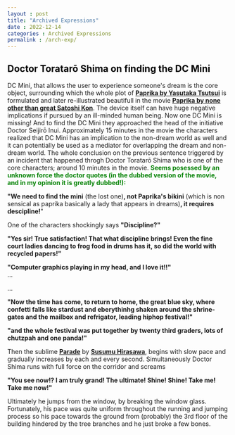 ```yaml
---
layout : post
title: "Archived Expressions"
date : 2022-12-14
categories : Archived Expressions
permalink : /arch-exp/
---
```


## <span style="color:black"><b>Doctor Toratarō Shima on finding the DC Mini</b></span>

DC Mini, that allows the user to experience someone's dream is the core object, surrounding which the whole plot of <a href="https://en.wikipedia.org/wiki/Paprika_(novel)"><b>Paprika by Yasutaka Tsutsui</b></a> is formulated and later re-illustrated beautifull in the movie <a href="https://en.wikipedia.org/wiki/Paprika_(2006_film)"><b>Paprika by none other than great Satoshi Kon</b></a>. The device itself can have huge negative implications if pursued by an ill-minded human being. Now one DC Mini is missing! And to find the DC Mini they approached the head of the initiative Doctor Seijirō Inui. Approximately 15 minutes in the movie the characters realized that DC Mini has an implication to the non-dream world as well and it can potentially be used as a mediator for overlapping the dream and non-dream world. The whole conclusion on the previous sentence triggered by an incident that happened throgh Doctor Toratarō Shima who is one of the core characters; around 10 minutes in the movie. 
<span style="color:green"><b>Seems posessed by an unknown force the doctor quotes (in the dubbed version of the movie, and in my opinion it is greatly dubbed!): </b></span>
<p>
</p>
<p>
</p>
<p><b>"We need to find the mini</b> (the lost one)<b>, not Paprika's bikini</b> (which is non sensical as paprika basically a lady that appears in dreams)<b>, it requires descipline!</b>"<br>

<p> One of the characters shockingly says <b>"Discipline?"</b><br>

<p><b>"Yes sir! True satisfaction! That what discipline brings! Even the fine court ladies dancing to frog food in drums has it, so did the world with recycled papers!"</b><br>

<p><b>"Computer graphics playing in my head, and I love it!!"</b><br>
...
<p>
</p>
...

<p><b>"Now the time has come, to return to home, the great blue sky, where confetti falls like stardust and eberythinhg shaken around the shrine-gates and the mailbox and refrigator, leading hiphop festival!"</b><br>

<p><b>"and the whole festival was put together by twenty third graders, lots of chutzpah and one panda!"</b><br>

<p>Then the sublime <a href="https://www.youtube.com/watch?v=nF2oOrsea3U"><b>Parade</b></a> by <a href="https://en.wikipedia.org/wiki/Susumu_Hirasawa"><b>Susumu Hirasawa</b></a>,  begins with slow pace and gradually increases by each and every second. Simultaneously Doctor Shima runs with full force on the corridor and screams<br>

<p><b>"You see now!? I am truly grand! The ultimate! Shine! Shine! Take me! Take me now!"</b><br>

<p>Ultimately he jumps from the window, by breaking the window glass. Fortunately, his pace was quite uniform throughout the running and jumping process so his pace towards the ground from (probably) the 3rd floor of the building hindered by the tree branches and he just broke a few bones.<br>
